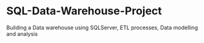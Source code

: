 # SQL-Data-Warehouse-Project
Building a Data warehouse using SQLServer, ETL processes, Data modelling and analysis

